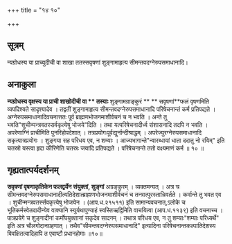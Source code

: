 +++
title = "१४ १०"

+++
## सूत्रम्
न्यग्रोधस्य या प्राच्युदीची वा शाखा ततस्सवृषणां शुङ्गामाहृत्य सीमन्तवदग्नेरुपसमाधानादि।

## अनाकुला
**न्यग्रोधस्य **वृक्षस्य** या प्राची शाखोदीची वा ** तस्याः** शुङ्गामग्राङ्कुरं ** ** सवृषणां**फलं वृषणमिति व्यपदिश्यते सादृश्यादेव ।
तद्वतीं शुङ्गामाहृत्य सीमन्तवदग्नेरुपसमाधानादि परिषेचनान्तं कर्म प्रतिपद्यते ।
अग्नेरुपसमाधानादिवचनात्ततः पूर्व ब्राह्मणभोजनमाशीर्वचनं च न भवति ।
अन्ते तु भवति"शुचीन्मन्त्रवतस्सर्वकृत्येषु भोजये"दिति ।
तथा यत्परिषेचनादीर्ध्व संशासनादि तदपि न भवति ।
अपरेणाग्निं प्राचीमिति पुनरिहोपदेशात् ।
तत्रप्रयोगःपूर्वद्युर्नान्दीश्राद्धम् ।
अपरेज्युरग्नेरुपसमाधानादि सकृत्पात्रप्रयोगः ।
शुङ्गया सह परिधय एव, न शम्याः ।
आज्यभागान्ते"न्वारब्धायां धाता ददातु नो रयिम्" इति चतस्रो यस्त्वा हृदा कीरिणेति चतस्रः जयादि प्रतिपद्यते ।
परिषेचनान्ते ततो वक्ष्यमाणं कर्म ॥ १० ॥

## गृह्यतात्पर्यदर्शनम्
**सवृषणां **वृषणाकृतिकेन फलद्वर्येन संयुक्तां,** शुङ्गां** अग्रङ्कुरम् ।
व्यक्तमन्यत् ।
अत्र च सीमन्तवदग्नेरुपसमाधानादीत्यतिदेशात्ब्राह्मणभोजनमाशीर्वचनं च तन्त्रात्पुरस्तान्निवर्तते ।
कर्मान्ते तु भवत एव ।
शुचीन्मन्त्रवतर्स्सवकृत्येषु भोजयेन ।
(आप.ध.२१५११) इति सामान्यवचनात्,ऽलोके च भूतिकर्मस्वेतदादीन्येव वाक्यानि स्युर्यथापुण्याहं स्वस्तिऋद्विमिति वाचयित्वा (आप.ध.११३९) इति वचनाच्च ।
पात्रप्रयेगे च शुङ्गादीनां कर्मोपयुक्तानां सकृदेव सादनम् ।
तथात्र परिधय एव, न तु शम्याः"शम्याः परिध्यर्थे" इति अत्र चौलगोदानग्रहणात् ।
तथैव"सीमन्तवदग्नेरुपसमाधानादि" इत्यादिना परिषेचनान्तकल्पातिदेशस्य विवक्षितत्वादिहापि त एवाष्टौ प्रधानहोमाः ॥१०॥

